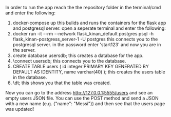 In order to run the app reach the the repository folder in the terminal/cmd and enter the following:
1. docker-compose up
   this bulids and runs the containers for the flask app and postgresql server.
open a seperate terminal and enter the following:
1. docker run -it --rm --network flask_kinan_default postgres psql -h flask_kinan-postgress_server-1 -U postgres
   this connects you to the postgresql server.
   in the password enter 'start123' and now you are in the server.
2. create database usersdb;
   this creates a database for the app.
3. \connect usersdb;
   this connects you to the database.
4. CREATE TABLE users (
    id     integer PRIMARY KEY GENERATED BY DEFAULT AS IDENTITY,
    name    varchar(40)
);
  this creates the users table in the database.
5. \dt;
   this shows you that the table was created.

Now you can go to the address http://127.0.0.1:5555/users and see an empty users JSON file.
You can use the POST method and send a JSON with a new name (e.g. {"name": "Messi"}) and then see that the users page was updated!
